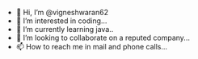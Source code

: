 - 👋 Hi, I’m @vigneshwaran62
- 👀 I’m interested in coding...
- 🌱 I’m currently learning java..
- 💞️ I’m looking to collaborate on a reputed company...
- 📫 How to reach me in mail and phone calls...

<!---
vigneshwaran62/vigneshwaran62 is a ✨ special ✨ repository because its `README.md` (this file) appears on your GitHub profile.
You can click the Preview link to take a look at your changes.
--->
